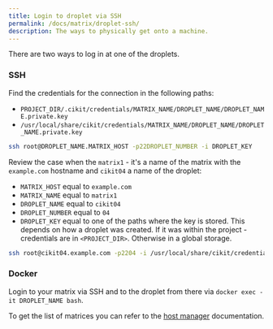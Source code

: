 ```yaml
---
title: Login to droplet via SSH
permalink: /docs/matrix/droplet-ssh/
description: The ways to physically get onto a machine.
---
```


There are two ways to log in at one of the droplets.

### SSH

Find the credentials for the connection in the following paths: 
- `PROJECT_DIR/.cikit/credentials/MATRIX_NAME/DROPLET_NAME/DROPLET_NAME.private.key`
- `/usr/local/share/cikit/credentials/MATRIX_NAME/DROPLET_NAME/DROPLET_NAME.private.key`

```bash
ssh root@DROPLET_NAME.MATRIX_HOST -p22DROPLET_NUMBER -i DROPLET_KEY
```

Review the case when the `matrix1` - it's a name of the matrix with the `example.com` hostname and `cikit04` a name of the droplet:

- `MATRIX_HOST` equal to `example.com`
- `MATRIX_NAME` equal to `matrix1`
- `DROPLET_NAME` equal to `cikit04`
- `DROPLET_NUMBER` equal to `04`
- `DROPLET_KEY` equal to one of the paths where the key is stored. This depends on how a droplet was created. If it was within the project - credentials are in `<PROJECT_DIR>`. Otherwise in a global storage.

```bash
ssh root@cikit04.example.com -p2204 -i /usr/local/share/cikit/credentials/matrix1/cikit04/cikit04.private.key
```

### Docker

Login to your matrix via SSH and to the droplet from there via `docker exec -it DROPLET_NAME bash`.

To get the list of matrices you can refer to the [host manager](../../hosts-manager) documentation.

